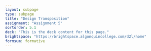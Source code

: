 ```yaml
---
layout: subpage
type: subpage
title: "Design Transposition"
assignment: "Assignment 5"
sortorder: 5.1
deck: "This is the deck content for this page."
brightspace: "https://brightspace.algonquincollege.com/d2l/home"
formsum: formative
---
```

